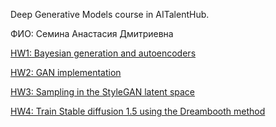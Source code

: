 Deep Generative Models course in AITalentHub.

ФИО: Семина Анастасия Дмитриевна

[HW1: Bayesian generation and autoencoders](https://github.com/sad-bkt/deep_generative_models_course/tree/hw1/HW1)

[HW2: GAN implementation](https://github.com/sad-bkt/deep_generative_models_course/tree/hw2)

[HW3: Sampling in the StyleGAN latent space](https://github.com/sad-bkt/deep_generative_models_course/tree/hw3)

[HW4: Train Stable diffusion 1.5 using the Dreambooth method](https://github.com/sad-bkt/deep_generative_models_course/tree/hw4)
